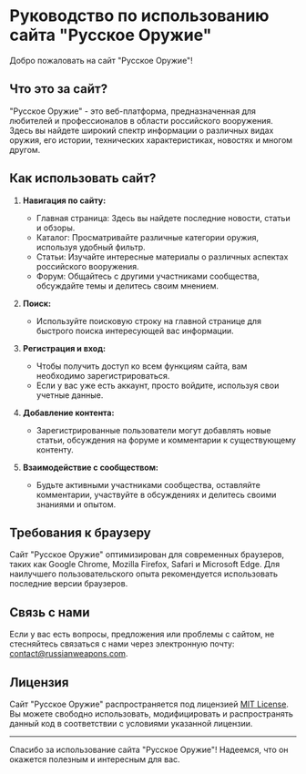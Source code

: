 # Руководство по использованию сайта "Русское Оружие"

Добро пожаловать на сайт "Русское Оружие"!

## Что это за сайт?

"Русское Оружие" - это веб-платформа, предназначенная для любителей и профессионалов в области российского вооружения. Здесь вы найдете широкий спектр информации о различных видах оружия, его истории, технических характеристиках, новостях и многом другом.

## Как использовать сайт?

1. **Навигация по сайту:**
   - Главная страница: Здесь вы найдете последние новости, статьи и обзоры.
   - Каталог: Просматривайте различные категории оружия, используя удобный фильтр.
   - Статьи: Изучайте интересные материалы о различных аспектах российского вооружения.
   - Форум: Общайтесь с другими участниками сообщества, обсуждайте темы и делитесь своим мнением.

2. **Поиск:**
   - Используйте поисковую строку на главной странице для быстрого поиска интересующей вас информации.

3. **Регистрация и вход:**
   - Чтобы получить доступ ко всем функциям сайта, вам необходимо зарегистрироваться.
   - Если у вас уже есть аккаунт, просто войдите, используя свои учетные данные.

4. **Добавление контента:**
   - Зарегистрированные пользователи могут добавлять новые статьи, обсуждения на форуме и комментарии к существующему контенту.

5. **Взаимодействие с сообществом:**
   - Будьте активными участниками сообщества, оставляйте комментарии, участвуйте в обсуждениях и делитесь своими знаниями и опытом.

## Требования к браузеру

Сайт "Русское Оружие" оптимизирован для современных браузеров, таких как Google Chrome, Mozilla Firefox, Safari и Microsoft Edge. Для наилучшего пользовательского опыта рекомендуется использовать последние версии браузеров.

## Связь с нами

Если у вас есть вопросы, предложения или проблемы с сайтом, не стесняйтесь связаться с нами через электронную почту: [contact@russianweapons.com](mailto:contact@russianweapons.com).

## Лицензия

Сайт "Русское Оружие" распространяется под лицензией [MIT License](https://opensource.org/licenses/MIT). Вы можете свободно использовать, модифицировать и распространять данный код в соответствии с условиями указанной лицензии.

---

Спасибо за использование сайта "Русское Оружие"! Надеемся, что он окажется полезным и интересным для вас.
